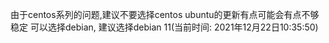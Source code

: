 由于centos系列的问题,建议不要选择centos
ubuntu的更新有点可能会有点不够稳定
可以选择debian, 建议选择debian 11(当前时间: 2021年12月22日10:35:50)